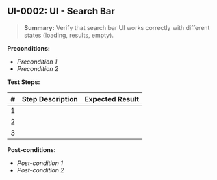 ## **UI-0002:** UI - Search Bar  

> **Summary:** Verify that search bar UI works correctly with different states (loading, results, empty). <br>

**Preconditions:** 

- _Precondition 1_ 
- _Precondition 2_ 

**Test Steps:** 

| \# | Step Description | Expected Result   | 
|----|------------------|-------------------| 
| 1  |                  |                   | 
| 2  |                  |                   | 
| 3  |                  |                   |  

**Post-conditions:**  

- _Post-condition 1_ 
- _Post-condition 2_ 
